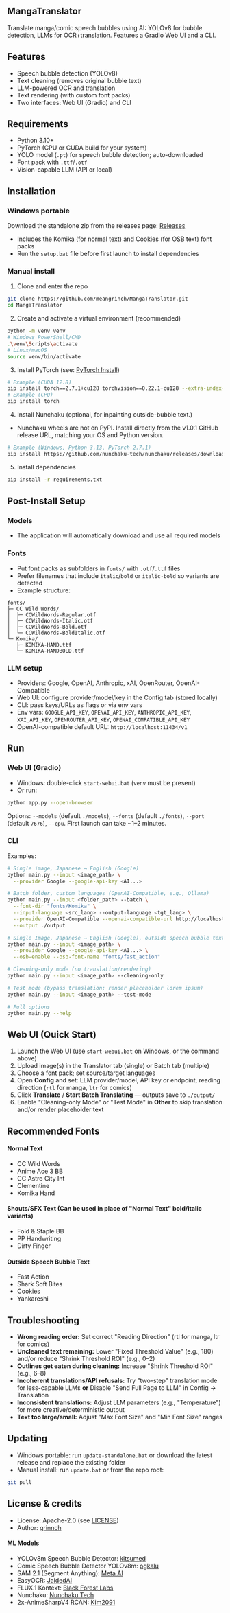 ## MangaTranslator

Translate manga/comic speech bubbles using AI: YOLOv8 for bubble detection, LLMs for OCR+translation. Features a Gradio Web UI and a CLI.

## Features
- Speech bubble detection (YOLOv8)
- Text cleaning (removes original bubble text)
- LLM-powered OCR and translation
- Text rendering (with custom font packs)
- Two interfaces: Web UI (Gradio) and CLI

## Requirements
- Python 3.10+
- PyTorch (CPU or CUDA build for your system)
- YOLO model (`.pt`) for speech bubble detection; auto-downloaded
- Font pack with `.ttf`/`.otf`
- Vision-capable LLM (API or local)

## Installation

### Windows portable
Download the standalone zip from the releases page: [Releases](https://github.com/meangrinch/MangaTranslator/releases)
- Includes the Komika (for normal text) and Cookies (for OSB text) font packs
- Run the `setup.bat` file before first launch to install dependencies

### Manual install
1) Clone and enter the repo
```bash
git clone https://github.com/meangrinch/MangaTranslator.git
cd MangaTranslator
```
2) Create and activate a virtual environment (recommended)
```bash
python -m venv venv
# Windows PowerShell/CMD
.\venv\Scripts\activate
# Linux/macOS
source venv/bin/activate
```
3) Install PyTorch (see: [PyTorch Install](https://pytorch.org/get-started/locally/))
```bash
# Example (CUDA 12.8)
pip install torch==2.7.1+cu128 torchvision==0.22.1+cu128 --extra-index-url https://download.pytorch.org/whl/cu128
# Example (CPU)
pip install torch
```
4) Install Nunchaku (optional, for inpainting outside-bubble text.)
- Nunchaku wheels are not on PyPI. Install directly from the v1.0.1 GitHub release URL, matching your OS and Python version.
```bash
# Example (Windows, Python 3.13, PyTorch 2.7.1)
pip install https://github.com/nunchaku-tech/nunchaku/releases/download/v1.0.1/nunchaku-1.0.1+torch2.7-cp313-cp313-win_amd64.whl
```
5) Install dependencies
```bash
pip install -r requirements.txt
```

## Post-Install Setup
### Models
- The application will automatically download and use all required models

### Fonts
- Put font packs as subfolders in `fonts/` with `.otf`/`.ttf` files
- Prefer filenames that include `italic`/`bold` or `italic-bold` so variants are detected
- Example structure:
```text
fonts/
├─ CC Wild Words/
│  ├─ CCWildWords-Regular.otf
│  ├─ CCWildWords-Italic.otf
│  ├─ CCWildWords-Bold.otf
│  └─ CCWildWords-BoldItalic.otf
└─ Komika/
   ├─ KOMIKA-HAND.ttf
   └─ KOMIKA-HANDBOLD.ttf
```

### LLM setup
- Providers: Google, OpenAI, Anthropic, xAI, OpenRouter, OpenAI-Compatible
- Web UI: configure provider/model/key in the Config tab (stored locally)
- CLI: pass keys/URLs as flags or via env vars
- Env vars: `GOOGLE_API_KEY`, `OPENAI_API_KEY`, `ANTHROPIC_API_KEY`, `XAI_API_KEY`, `OPENROUTER_API_KEY`, `OPENAI_COMPATIBLE_API_KEY`
- OpenAI-compatible default URL: `http://localhost:11434/v1`

## Run

### Web UI (Gradio)
- Windows: double-click `start-webui.bat` (`venv` must be present)
- Or run:
```bash
python app.py --open-browser
```
Options: `--models` (default `./models`), `--fonts` (default `./fonts`), `--port` (default `7676`), `--cpu`.
First launch can take ~1–2 minutes.

### CLI
Examples:
```bash
# Single image, Japanese → English (Google)
python main.py --input <image_path> \
  --provider Google --google-api-key <AI...>

# Batch folder, custom languages (OpenAI-Compatible, e.g., Ollama)
python main.py --input <folder_path> --batch \
  --font-dir "fonts/Komika" \
  --input-language <src_lang> --output-language <tgt_lang> \
  --provider OpenAI-Compatible --openai-compatible-url http://localhost:11434/v1 \
  --output ./output

# Single Image, Japanese → English (Google), outside speech bubble text detection, custom OSB font
python main.py --input <image_path> \
  --provider Google --google-api-key <AI...> \
  --osb-enable --osb-font-name "fonts/fast_action"

# Cleaning-only mode (no translation/rendering)
python main.py --input <image_path> --cleaning-only

# Test mode (bypass translation; render placeholder lorem ipsum)
python main.py --input <image_path> --test-mode

# Full options
python main.py --help
```

## Web UI (Quick Start)
1) Launch the Web UI (use `start-webui.bat` on Windows, or the command above)
2) Upload image(s) in the Translator tab (single) or Batch tab (multiple)
3) Choose a font pack; set source/target languages
4) Open **Config** and set: LLM provider/model, API key or endpoint, reading direction (`rtl` for manga, `ltr` for comics)
5) Click **Translate** / **Start Batch Translating** — outputs save to `./output/`
6) Enable "Cleaning-only Mode" or "Test Mode" in **Other** to skip translation and/or render placeholder text

## Recommended Fonts

#### Normal Text
- CC Wild Words
- Anime Ace 3 BB
- CC Astro City Int
- Clementine
- Komika Hand

#### Shouts/SFX Text (Can be used in place of "Normal Text" bold/italic variants)
- Fold & Staple BB
- PP Handwriting
- Dirty Finger

#### Outside Speech Bubble Text
- Fast Action
- Shark Soft Bites
- Cookies
- Yankareshi

## Troubleshooting

- **Wrong reading order:** Set correct "Reading Direction" (rtl for manga, ltr for comics)
- **Uncleaned text remaining:** Lower "Fixed Threshold Value" (e.g., 180) and/or reduce "Shrink Threshold ROI" (e.g., 0–2)
- **Outlines get eaten during cleaning:** Increase "Shrink Threshold ROI" (e.g., 6–8)
- **Incoherent translations/API refusals:** Try "two-step" translation mode for less-capable LLMs **or** Disable "Send Full Page to LLM" in Config → Translation
- **Inconsistent translations:** Adjust LLM parameters (e.g., "Temperature") for more creative/deterministic output
- **Text too large/small:** Adjust "Max Font Size" and "Min Font Size" ranges

## Updating
- Windows portable: run `update-standalone.bat` or download the latest release and replace the existing folder
- Manual install: run `update.bat` or from the repo root:
```bash
git pull
```

## License & credits
- License: Apache-2.0 (see [LICENSE](LICENSE))
- Author: [grinnch](https://github.com/meangrinch)

#### ML Models
- YOLOv8m Speech Bubble Detector: [kitsumed](https://huggingface.co/kitsumed/yolov8m_seg-speech-bubble)
- Comic Speech Bubble Detector YOLOv8m: [ogkalu](https://huggingface.co/ogkalu/comic-speech-bubble-detector-yolov8m)
- SAM 2.1 (Segment Anything): [Meta AI](https://huggingface.co/facebook/sam2.1-hiera-large)
- EasyOCR: [JaidedAI](https://github.com/JaidedAI/EasyOCR)
- FLUX.1 Kontext: [Black Forest Labs](https://huggingface.co/black-forest-labs/FLUX.1-Kontext-dev)
- Nunchaku: [Nunchaku Tech](https://github.com/nunchaku-tech/nunchaku)
- 2x-AnimeSharpV4 RCAN: [Kim2091](https://huggingface.co/Kim2091/2x-AnimeSharpV4)